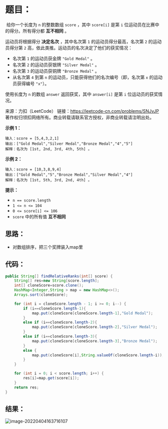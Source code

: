 # 题目：

​	给你一个长度为 `n` 的整数数组 `score` ，其中 `score[i]` 是第 `i` 位运动员在比赛中的得分。所有得分都 **互不相同** 。

运动员将根据得分 **决定名次** ，其中名次第 `1` 的运动员得分最高，名次第 `2` 的运动员得分第 `2` 高，依此类推。运动员的名次决定了他们的获奖情况：

- 名次第 `1` 的运动员获金牌 `"Gold Medal"` 。
- 名次第 `2` 的运动员获银牌 `"Silver Medal"` 。
- 名次第 `3` 的运动员获铜牌 `"Bronze Medal"` 。
- 从名次第 `4` 到第 `n` 的运动员，只能获得他们的名次编号（即，名次第 `x` 的运动员获得编号 `"x"`）。

使用长度为 `n` 的数组 `answer` 返回获奖，其中 `answer[i]` 是第 `i` 位运动员的获奖情况。



来源：力扣（LeetCode） 链接：https://leetcode-cn.com/problems/SNJvJP 著作权归领扣网络所有。商业转载请联系官方授权，非商业转载请注明出处。

<!--more-->

**示例 1：**

```
输入：score = [5,4,3,2,1]
输出：["Gold Medal","Silver Medal","Bronze Medal","4","5"]
解释：名次为 [1st, 2nd, 3rd, 4th, 5th] 。
```

**示例 2：**

```
输入：score = [10,3,8,9,4]
输出：["Gold Medal","5","Bronze Medal","Silver Medal","4"]
解释：名次为 [1st, 5th, 3rd, 2nd, 4th] 。
```

**提示：**

- `n == score.length`
- `1 <= n <= 104`
- `0 <= score[i] <= 106`
- `score` 中的所有值 **互不相同**

## 思路：

- 对数组排序，把三个奖牌装入map里

## 代码：

```java
public String[] findRelativeRanks(int[] score) {
    String[] res=new String[score.length];
    int[] cloneScore=score.clone();
    HashMap<Integer,String > map = new HashMap<>();
    Arrays.sort(cloneScore);

    for (int i = cloneScore.length - 1; i >= 0; i--) {
        if (i==cloneScore.length-1){
            map.put(cloneScore[cloneScore.length-1],"Gold Medal");
        }
        else if (i==cloneScore.length-2){
            map.put(cloneScore[cloneScore.length-2],"Silver Medal");
        }
        else if (i==cloneScore.length-3){
            map.put(cloneScore[cloneScore.length-3],"Bronze Medal");
        }
        else {
            map.put(cloneScore[i],String.valueOf(cloneScore.length-i));
        }
    }

    for (int i = 0; i < score.length; i++) {
        res[i]=map.get(score[i]);
    }
    return res;
}
```

## 结果：

![image-20220404163716107](https://misteryliu.oss-cn-beijing.aliyuncs.com/image/image-20220404163716107.png)